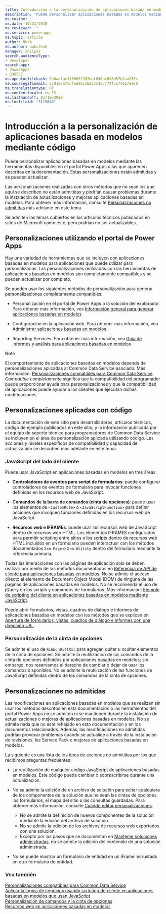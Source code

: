 ```yaml
---
title: Introducción a la personalización de aplicaciones basada en modelos mediante código | Microsoft Docs
description: 'Puede personalizar aplicaciones basadas en modelos mediante las herramientas disponibles en el portal Power Apps o las que aparecen descritas en la documentación. '
ms.custom: ''
ms.date: 10/31/2018
ms.reviewer: ''
ms.service: powerapps
ms.topic: article
author: Nkrb
ms.author: nabuthuk
manager: shilpas
search.audienceType:
- developer
search.app:
- PowerApps
- D365CE
ms.openlocfilehash: 7d6ae1ae1389631987eef030af698d57b2a4235e
ms.sourcegitcommit: 5701e7a755fade6c3bac5c4a5774fcc74627e168
ms.translationtype: HT
ms.contentlocale: es-ES
ms.lasthandoff: 03/10/2020
ms.locfileid: "3115648"
---
```

# <a name="get-started-with-model-driven-apps-customization-using-code"></a>Introducción a la personalización de aplicaciones basada en modelos mediante código

<!-- https://docs.microsoft.com/dynamics365/customer-engagement/developer/supported-extensions
Split to just include MDA issues
 -->

Puede personalizar aplicaciones basadas en modelos mediante las herramientas disponibles en el portal Power Apps o las que aparecen descritas en la documentación. Estas personalizaciones están admitidas y se pueden actualizar.

Las personalizaciones realizadas con otros métodos que no sean los que aquí se describen no están admitidas y podrían causar problemas durante la instalación de actualizaciones y mejoras aplicaciones basadas en modelos. Para obtener más información, consulte [Personalizaciones no admitidas](#unsupported-customizations) más adelante en este tema.

Se admiten los temas cubiertos en los artículos técnicos publicados en sitios de Microsoft como este, pero podrían no ser actualizables.


## <a name="customizations-using-power-apps-portal"></a>Personalizaciones utilizando el portal de Power Apps

Hay una variedad de herramientas que se incluyen con aplicaciones basadas en modelos para aplicaciones que puede utilizar para personalizarlas. Las personalizaciones realizadas con las herramientas de aplicaciones basadas en modelos son completamente compatibles y se pueden actualizar por completo.

Se pueden usar los siguientes métodos de personalización para generar personalizaciones completamente compatibles:

- Personalización en el portal de Power Apps o la solución del explorador. Para obtener más información, vea [Información general para generar aplicaciones basadas en modelos](../../maker/model-driven-apps/model-driven-app-overview.md)

- Configuración en la aplicación web. Para obtener más información, vea [Administrar aplicaciones basadas en modelos](/dynamics365/customer-engagement/admin/admin-guide).

- Reporting Services. Para obtener más información, vea [Guía de informes y análisis para aplicaciones basadas en modelos](/dynamics365/customer-engagement/analytics/reporting-analytics-with-dynamics-365)

> [!NOTE]
> El comportamiento de aplicaciones basadas en modelos depende de personalizaciones aplicadas al Common Data Service asociado. Más información: [Personalizaciones compatibles para Common Data Service](../common-data-service/supported-customizations.md)
> *Compatible completamente* significa que la compatibilidad del programador puede proporcionar ayuda para personalizaciones y que la compatibilidad de aplicaciones puede ayudar a los clientes que ejecutan dichas modificaciones.


## <a name="customizations-applied-using-code"></a>Personalizaciones aplicadas con código

La documentación de este sitio para desarrolladores, artículos técnicos, código de ejemplo publicados en este sitio, y la información publicada por el equipo de soporte técnico para programadores de Common Data Service se incluyen en el área de personalización aplicada utilizando código. Las acciones y niveles específicos de compatibilidad y capacidad de actualización se describen más adelante en este tema.

### <a name="client-side-javascript"></a>JavaScript del lado del cliente

Puede usar JavaScript en aplicaciones basadas en modelos en tres áreas:

- **Controladores de eventos para script de formularios**: puede configurar controladores de eventos de formulario para invocar funciones definidas en los recursos web de JavaScript.

- **Comandos de la barra de comandos (cinta de opciones)**: puede usar los elementos de `<CustomRule>` o `<JavaScriptFunction>` para definir acciones que invoquen funciones definidas en los recursos web de JavaScript.

- **Recursos web e IFRAMEs**: puede usar los recursos web de JavaScript dentro de recursos web HTML. Los elementos IFRAMES configurados para permitir scripting entre sitios o los scripts dentro de recursos web HTML incluidos en un formulario pueden interactuar con los métodos documentados `Xrm.Page` o `Xrm.Utility` dentro del formulario mediante la referencia primaria.

Todas las interacciones con las páginas de aplicación solo se deben realizar por medio de los métodos documentados en [Referencia de API de cliente para aplicaciones basadas en modelos](clientapi/reference.md). No se admite el acceso directo al elemento de Document Object Model (DOM) de ninguna de las páginas de aplicaciones basadas en modelos. No se recomienda el uso de jQuery en los scripts y comandos de formularios. Más información: [Ejemplo de scripting del cliente en aplicaciones basadas en modelos mediante JavaScript](client-scripting.md).

Puede abrir formularios, vistas, cuadros de diálogo e informes de aplicaciones basadas en modelos con los métodos que se explican en [Apertura de formularios, vistas, cuadros de diálogo e informes con una dirección URL](open-forms-views-dialogs-reports-url.md).

### <a name="ribbon-customization"></a>Personalización de la cinta de opciones

Se admite el uso de `RibbonDiffXml` para agregar, quitar u ocultar elementos de la cinta de opciones. Se admite la reutilización de los comandos de la cinta de opciones definidos por aplicaciones basadas en modelos; sin embargo, nos reservamos el derecho de cambiar o dejar de usar los comandos disponibles. No se admite la reutilización de las funciones de JavaScript definidas dentro de los comandos de la cinta de opciones.

## <a name="unsupported-customizations"></a>Personalizaciones no admitidas

Las modificaciones en aplicaciones basadas en modelos que se realizan sin usar los métodos descritos en esta documentación o las herramientas del portal Power Apps no se admiten ni se mantienen durante la instalación de actualizaciones o mejoras de aplicaciones basadas en modelos. No se admite nada que no esté reflejado en esta documentación y en los documentos relacionados. Además, las modificaciones no admitidas podrían provocar problemas cuando se actualice a través de la instalación de revisiones, los Service Pack o mejoras de aplicaciones basadas en modelos.

La siguiente es una lista de los tipos de acciones no admitidas por los que recibimos preguntas frecuentes: 

- La reutilización de cualquier código JavaScript de aplicaciones basadas en modelos. Este código puede cambiar o sobrescribirse durante una actualización.
- No se admite la edición de un archivo de solución para editar cualquiera de los componentes de la solución que no sean las cintas de opciones, los formularios, el mapa del sitio o las consultas guardadas. Para obtener más información, consulte [Cuándo editar personalizaciones](when-edit-customization-file.md).
    - No se admite la definición de nuevos componentes de la solución mediante la edición del archivo de solución. 
    - No se admite la edición de los archivos de recursos web exportados con una solución. 
    - Excepto por los pasos que se documentan en [Mantener soluciones administradas](../common-data-service/maintain-managed-solutions.md), no se admite la edición del contenido de una solución administrada.

- No se puede mostrar un formulario de entidad en un iFrame incrustado en otro formulario de entidad.

### <a name="see-also"></a>Vea también

[Personalizaciones compatibles para Common Data Service](../common-data-service/supported-customizations.md)<br/>
[Aplicar la lógica de negocios usando scripting de cliente en aplicaciones basadas en modelos que usan JavaScript](client-scripting.md)<br/>
[Personalización de comandos y la cinta de opciones](customize-commands-ribbon.md)<br/>
[Recursos web en aplicaciones basadas en modelos](web-resources.md)
